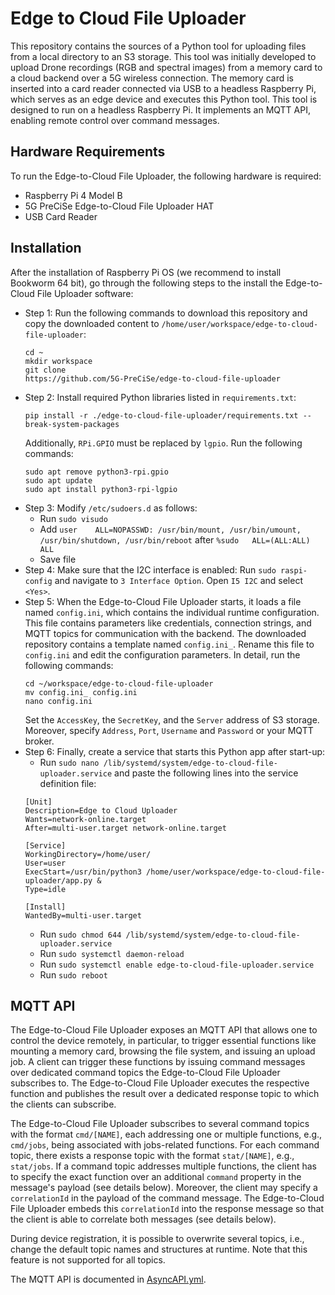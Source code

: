 # Edge to Cloud File Uploader
This repository contains the sources of a Python tool for uploading files from a local directory to an S3 storage.
This tool was initially developed to upload Drone recordings (RGB and spectral images) from a memory card to a cloud backend over a 5G wireless connection.
The memory card is inserted into a card reader connected via USB to a headless Raspberry Pi, which serves as an edge device and executes this Python tool.
This tool is designed to run on a headless Raspberry Pi. It implements an MQTT API, enabling remote control over command messages.

## Hardware Requirements
To run the Edge-to-Cloud File Uploader, the following hardware is required:
- Raspberry Pi 4 Model B
- 5G PreCiSe Edge-to-Cloud File Uploader HAT
- USB Card Reader

## Installation
After the installation of Raspberry Pi OS (we recommend to install Bookworm 64 bit), go through the following steps to the install the Edge-to-Cloud File Uploader software:
* Step 1: Run the following commands to download this repository and copy the downloaded content to ```/home/user/workspace/edge-to-cloud-file-uploader```:
  ```
  cd ~
  mkdir workspace
  git clone
  https://github.com/5G-PreCiSe/edge-to-cloud-file-uploader
  ```
* Step 2: Install required Python libraries listed in ```requirements.txt```:
  ```
  pip install -r ./edge-to-cloud-file-uploader/requirements.txt --break-system-packages
  ```
  Additionally, ```RPi.GPIO``` must be replaced by ```lgpio```. Run the following commands:
  ```
  sudo apt remove python3-rpi.gpio
  sudo apt update
  sudo apt install python3-rpi-lgpio
  ```
* Step 3: Modify ```/etc/sudoers.d``` as follows:
  - Run ```sudo visudo```
  - Add ```user    ALL=NOPASSWD: /usr/bin/mount, /usr/bin/umount, /usr/bin/shutdown, /usr/bin/reboot``` after ```%sudo   ALL=(ALL:ALL) ALL```
  - Save file
* Step 4: Make sure that the I2C interface is enabled: Run ```sudo raspi-config``` and navigate to ```3 Interface Option```. Open ```I5 I2C``` and select ```<Yes>```.
* Step 5: When the Edge-to-Cloud File Uploader starts, it loads a file named ```config.ini```, which contains the individual runtime configuration. This file contains parameters like credentials, connection strings, and MQTT topics for communication with the backend. The downloaded repository contains a template named ```config.ini_```. Rename this file to ```config.ini``` and edit the configuration parameters. In detail, run the following commands:
  ```
  cd ~/workspace/edge-to-cloud-file-uploader
  mv config.ini_ config.ini
  nano config.ini
  ```
  Set the ```AccessKey```, the ```SecretKey```, and the ```Server``` address of S3 storage. Moreover, specify ```Address```, ```Port```, ```Username``` and ```Password``` or your MQTT broker.
* Step 6: Finally, create a service that starts this Python app after start-up:
  - Run ```sudo nano /lib/systemd/system/edge-to-cloud-file-uploader.service``` and paste the following lines into the service definition file:
  ```
  [Unit]
  Description=Edge to Cloud Uploader
  Wants=network-online.target
  After=multi-user.target network-online.target
  
  [Service]
  WorkingDirectory=/home/user/
  User=user
  ExecStart=/usr/bin/python3 /home/user/workspace/edge-to-cloud-file-uploader/app.py &
  Type=idle
  
  [Install]
  WantedBy=multi-user.target
  ``` 
  - Run ```sudo chmod 644 /lib/systemd/system/edge-to-cloud-file-uploader.service```
  - Run ```sudo systemctl daemon-reload```
  - Run ```sudo systemctl enable edge-to-cloud-file-uploader.service```
  - Run ```sudo reboot```
  
## MQTT API
The Edge-to-Cloud File Uploader exposes an MQTT API that allows one to control the device remotely, in particular, to trigger essential functions like mounting a memory card, browsing the file system, and issuing an upload job.
A client can trigger these functions by issuing command messages over dedicated command topics the Edge-to-Cloud File Uploader subscribes to. The Edge-to-Cloud File Uploader executes the respective function and publishes the result over a dedicated response topic to which the clients can subscribe.

The Edge-to-Cloud File Uploader subscribes to several command topics with the format `cmd/[NAME]`, each addressing one or multiple functions, e.g., `cmd/jobs`, being associated with jobs-related functions. For each command topic, there exists a response topic with the format `stat/[NAME]`, e.g., `stat/jobs`.
If a command topic addresses multiple functions, the client has to specify the exact function over an additional `command` property in the message's payload (see details below). Moreover, the client may specify a `correlationId` in the payload of the command message. The Edge-to-Cloud File Uploader embeds this `correlationId` into the response message so that the client is able to correlate both messages (see details below). 

During device registration, it is possible to overwrite several topics, i.e., change the default topic names and structures at runtime. Note that this feature is not supported for all topics.

The MQTT API is documented in [AsyncAPI.yml](https://github.com/5G-PreCiSe/edge-to-cloud-file-uploader/blob/main/AsyncAPI.yml).








 




